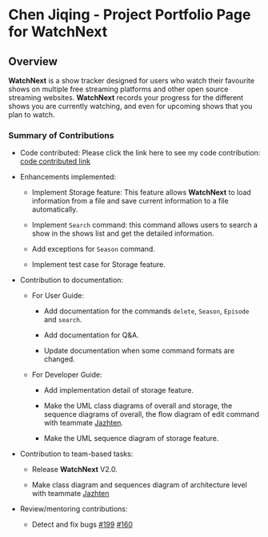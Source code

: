 # Chen Jiqing - Project Portfolio Page for WatchNext

## Overview
**WatchNext** is a show tracker designed for users who watch their favourite shows on multiple free streaming platforms and other open source streaming websites.
**WatchNext** records your progress for the different shows you are currently watching, and even for upcoming shows that you plan to watch.

### Summary of Contributions

* Code contributed: Please click the link here to see my code contribution: [code contributed link](https://nus-cs2113-ay2021s1.github.io/tp-dashboard/#breakdown=true&search=&sort=groupTitle&sortWithin=title&since=2020-09-27&timeframe=commit&mergegroup=&groupSelect=groupByRepos&checkedFileTypes=docs~functional-code~test-code~other&tabOpen=true&tabType=authorship&tabAuthor=BenardoTang&tabRepo=AY2021S1-CS2113T-W12-3%2Ftp%5Bmaster%5D&authorshipIsMergeGroup=false&authorshipFileTypes=docs~functional-code~test-code)

* Enhancements implemented:
    * Implement Storage feature: This feature allows **WatchNext** to load information from a file and save current information to a file automatically.
      
    * Implement `Search` command: this command allows users to search a show in the shows list and get the detailed information.  
    
    * Add exceptions for `Season` command.
    
    * Implement test case for Storage feature.   
    
    
* Contribution to documentation:

    * For User Guide:
        * Add documentation for the commands `delete`, `Season`, `Episode` and `search`.  
        
        * Add documentation for Q&A.  
        
        * Update documentation when some command formats are changed.  
        
    * For Developer Guide:
    
        * Add implementation detail of storage feature.
        
        * Make the UML class diagrams of overall and storage, the sequence diagrams of overall, the flow diagram of edit command with teammate [Jazhten](https://github.com/jazhten).
        
        * Make the UML sequence diagram of storage feature.
        
* Contribution to team-based tasks:

    * Release **WatchNext** V2.0.
    
    * Make class diagram and sequences diagram of architecture level with teammate [Jazhten](https://github.com/jazhten)
    
* Review/mentoring contributions:
    * Detect and fix bugs [#199](https://github.com/AY2021S1-CS2113T-W12-3/tp/issues/199) [#160](https://github.com/AY2021S1-CS2113T-W12-3/tp/issues/160) 
